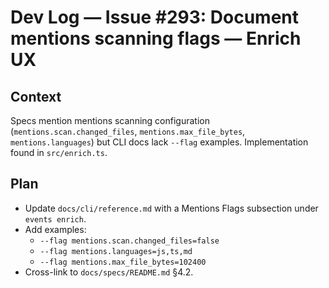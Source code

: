 # Dev Log — Issue #293: Document mentions scanning flags — Enrich UX

## Context

Specs mention mentions scanning configuration (`mentions.scan.changed_files`, `mentions.max_file_bytes`, `mentions.languages`) but CLI docs lack `--flag` examples. Implementation found in `src/enrich.ts`.

## Plan

- Update `docs/cli/reference.md` with a Mentions Flags subsection under `events enrich`.
- Add examples:
  - `--flag mentions.scan.changed_files=false`
  - `--flag mentions.languages=js,ts,md`
  - `--flag mentions.max_file_bytes=102400`
- Cross-link to `docs/specs/README.md` §4.2.
